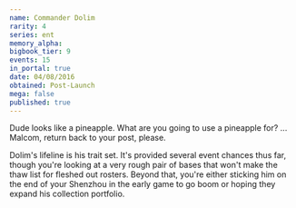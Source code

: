 ```yaml
---
name: Commander Dolim
rarity: 4
series: ent
memory_alpha:
bigbook_tier: 9
events: 15
in_portal: true
date: 04/08/2016
obtained: Post-Launch
mega: false
published: true
---
```


Dude looks like a pineapple. What are you going to use a pineapple for? ... Malcom, return back to your post, please.

Dolim's lifeline is his trait set. It's provided several event chances thus far, though you're looking at a very rough pair of bases that won't make the thaw list for fleshed out rosters. Beyond that, you're either sticking him on the end of your Shenzhou in the early game to go boom or hoping they expand his collection portfolio.
